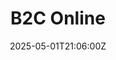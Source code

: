 ---
title: B2C Online
linkTitle: B2C Online
date: '2025-05-01T21:06:00Z'
weight: 1
description: No content
draft: false
ref: b2c-online
---